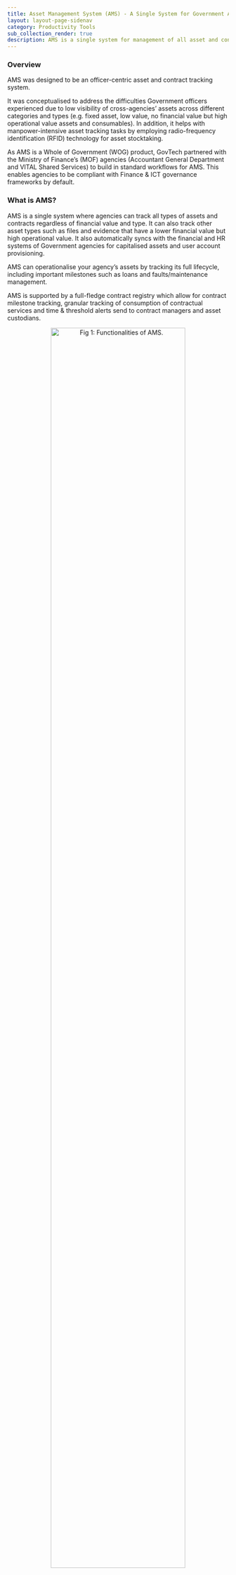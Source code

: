 ```yaml
---
title: Asset Management System (AMS) - A Single System for Government Asset & Contract Management
layout: layout-page-sidenav
category: Productivity Tools
sub_collection_render: true
description: AMS is a single system for management of all asset and contract types in the Government.
---
```


### Overview

AMS was designed to be an officer-centric asset and contract tracking system.

It was conceptualised to address the difficulties Government officers experienced due to low visibility of cross-agencies’ assets across different categories and types (e.g. fixed asset, low value, no financial value but high operational value assets and consumables). In addition, it helps with manpower-intensive asset tracking tasks by employing radio-frequency identification (RFID) technology for asset stocktaking.

As AMS is a Whole of Government (WOG) product, GovTech partnered with the Ministry of Finance’s (MOF) agencies (Accountant General Department and VITAL Shared Services) to build in standard workflows for AMS. This enables agencies to be compliant with Finance & ICT governance frameworks by default.

### What is AMS?

AMS is a single system where agencies can track all types of assets and contracts regardless of financial value and type. It can also track other asset types such as files and evidence that have a lower financial value but high operational value. It also automatically syncs with the financial and HR systems of Government agencies for capitalised assets and user account provisioning.

AMS can operationalise your agency’s assets by tracking its full lifecycle, including important milestones such as loans and faults/maintenance management.

AMS is supported by a full-fledge contract registry which allow for contract milestone tracking, granular tracking of consumption of contractual services and time & threshold alerts send to contract managers and asset custodians.

<figure style="text-align: center">
  <img
    src="/assets/img/ams-overview.png" width="85%" height="85%" 
    alt="Fig 1: Functionalities of AMS."
  />
  <figcaption>Fig 1: Functionalities of AMS.</figcaption>
</figure>
  
### Why Should AMS be Adopted?

AMS is guided by six core product principles which translates to its key benefits as shown below.

- Being public officer-centric rather than policy centric allows the platform to serve officers’ needs as a first priority.
- By allowing agency specific configurations but not heavy customisation, AMS can be adopted by a wide spectrum of agencies within the Government.
- The workflows and controls are built into the product allowing agencies to comply with finance & ICT rules.
- It has a fast onboarding process, which allows agencies to use the product quickly and this maximizes it value.
- It has a mobile touchpoint, thus features are at every officer’s fingertips.
- It exposes valuable APIs for agency systems to consume easily.

<figure style="text-align: center">
  <img
    src="/assets/img/ams-principles.png" width="85%" height="85%" 
    alt="Fig 2: AMSs six product principles."
  />
  <figcaption>Fig 2: AMSs six product principles.</figcaption>
</figure>

### How Do You Use AMS?

Government agencies interested in AMS can first take the [agency readiness survey](https://go.gov.sg/amsreadysurvey){:target="\_blank"}. After which the AMS team will reach out to guide you on the pre-requisites and onboarding process.

To start using AMS, subscribing government agencies can refer to the [admin user guide](https://docs.developer.gov.sg/docs/admin-user-guide/#/){:target="\_blank"} for the step-by-step guide.

### Success Stories

In the first two years after its launch, AMS was adopted by 46 public agencies. In the next two years, it is expected to be adopted by up to 75 agencies.

### What's Next?

Upcoming features for AMS include:

<figure style="text-align: center">
  <img
    src="/assets/img/ams-roadmap.png" alt="Fig 3: AMS Roadmap"
  />
  <figcaption>Fig 3: AMS Roadmap</figcaption>
</figure>

### Contact Information

For enquires, email <AMS_Engage@digitalworkplace.gov.sg>.

<br/>**Other Resources**

- [Admin User Guide](https://docs.developer.gov.sg/docs/admin-user-guide/#/){:target="\_blank"}
